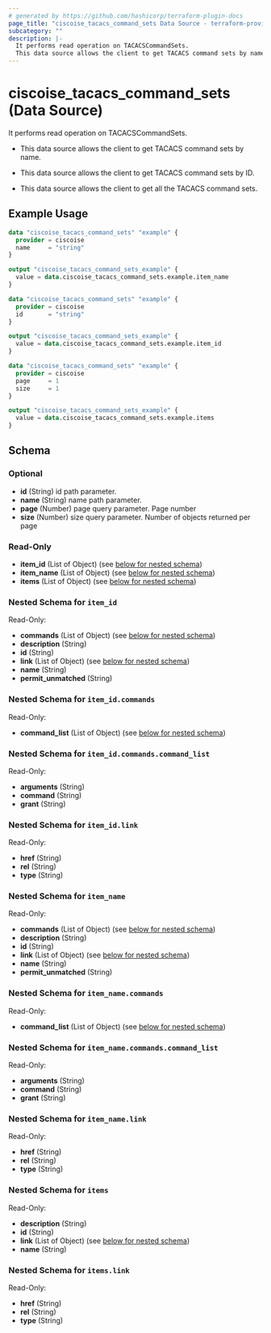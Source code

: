 ```yaml
---
# generated by https://github.com/hashicorp/terraform-plugin-docs
page_title: "ciscoise_tacacs_command_sets Data Source - terraform-provider-ciscoise"
subcategory: ""
description: |-
  It performs read operation on TACACSCommandSets.
  This data source allows the client to get TACACS command sets by name.This data source allows the client to get TACACS command sets by ID.This data source allows the client to get all the TACACS command sets.
---
```


# ciscoise_tacacs_command_sets (Data Source)

It performs read operation on TACACSCommandSets.

- This data source allows the client to get TACACS command sets by name.

- This data source allows the client to get TACACS command sets by ID.

- This data source allows the client to get all the TACACS command sets.

## Example Usage

```terraform
data "ciscoise_tacacs_command_sets" "example" {
  provider = ciscoise
  name     = "string"
}

output "ciscoise_tacacs_command_sets_example" {
  value = data.ciscoise_tacacs_command_sets.example.item_name
}

data "ciscoise_tacacs_command_sets" "example" {
  provider = ciscoise
  id       = "string"
}

output "ciscoise_tacacs_command_sets_example" {
  value = data.ciscoise_tacacs_command_sets.example.item_id
}

data "ciscoise_tacacs_command_sets" "example" {
  provider = ciscoise
  page     = 1
  size     = 1
}

output "ciscoise_tacacs_command_sets_example" {
  value = data.ciscoise_tacacs_command_sets.example.items
}
```

<!-- schema generated by tfplugindocs -->
## Schema

### Optional

- **id** (String) id path parameter.
- **name** (String) name path parameter.
- **page** (Number) page query parameter. Page number
- **size** (Number) size query parameter. Number of objects returned per page

### Read-Only

- **item_id** (List of Object) (see [below for nested schema](#nestedatt--item_id))
- **item_name** (List of Object) (see [below for nested schema](#nestedatt--item_name))
- **items** (List of Object) (see [below for nested schema](#nestedatt--items))

<a id="nestedatt--item_id"></a>
### Nested Schema for `item_id`

Read-Only:

- **commands** (List of Object) (see [below for nested schema](#nestedobjatt--item_id--commands))
- **description** (String)
- **id** (String)
- **link** (List of Object) (see [below for nested schema](#nestedobjatt--item_id--link))
- **name** (String)
- **permit_unmatched** (String)

<a id="nestedobjatt--item_id--commands"></a>
### Nested Schema for `item_id.commands`

Read-Only:

- **command_list** (List of Object) (see [below for nested schema](#nestedobjatt--item_id--commands--command_list))

<a id="nestedobjatt--item_id--commands--command_list"></a>
### Nested Schema for `item_id.commands.command_list`

Read-Only:

- **arguments** (String)
- **command** (String)
- **grant** (String)



<a id="nestedobjatt--item_id--link"></a>
### Nested Schema for `item_id.link`

Read-Only:

- **href** (String)
- **rel** (String)
- **type** (String)



<a id="nestedatt--item_name"></a>
### Nested Schema for `item_name`

Read-Only:

- **commands** (List of Object) (see [below for nested schema](#nestedobjatt--item_name--commands))
- **description** (String)
- **id** (String)
- **link** (List of Object) (see [below for nested schema](#nestedobjatt--item_name--link))
- **name** (String)
- **permit_unmatched** (String)

<a id="nestedobjatt--item_name--commands"></a>
### Nested Schema for `item_name.commands`

Read-Only:

- **command_list** (List of Object) (see [below for nested schema](#nestedobjatt--item_name--commands--command_list))

<a id="nestedobjatt--item_name--commands--command_list"></a>
### Nested Schema for `item_name.commands.command_list`

Read-Only:

- **arguments** (String)
- **command** (String)
- **grant** (String)



<a id="nestedobjatt--item_name--link"></a>
### Nested Schema for `item_name.link`

Read-Only:

- **href** (String)
- **rel** (String)
- **type** (String)



<a id="nestedatt--items"></a>
### Nested Schema for `items`

Read-Only:

- **description** (String)
- **id** (String)
- **link** (List of Object) (see [below for nested schema](#nestedobjatt--items--link))
- **name** (String)

<a id="nestedobjatt--items--link"></a>
### Nested Schema for `items.link`

Read-Only:

- **href** (String)
- **rel** (String)
- **type** (String)


